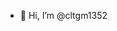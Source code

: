 - 👋 Hi, I’m @cltgm1352

<!---
cltgm1352/cltgm1352 is a ✨ special ✨ repository because its `README.md` (this file) appears on your GitHub profile.
You can click the Preview link to take a look at your changes.
--->
